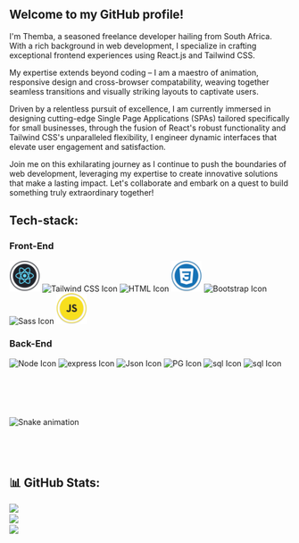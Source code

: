 ## Welcome to my GitHub profile!

I'm Themba, a seasoned freelance developer hailing from South Africa. With a rich background in web development, I specialize in crafting exceptional frontend experiences using React.js and Tailwind CSS. <br/>

My expertise extends beyond coding – I am a maestro of animation, responsive design and cross-browser compatability, weaving together seamless transitions and visually striking layouts to captivate users. <br/>

Driven by a relentless pursuit of excellence, I am currently immersed in designing cutting-edge Single Page Applications (SPAs) tailored specifically for small businesses, through the fusion of React's robust functionality and Tailwind CSS's unparalleled flexibility, I engineer dynamic interfaces that elevate user engagement and satisfaction. <br/>

Join me on this exhilarating journey as I continue to push the boundaries of web development, leveraging my expertise to create innovative solutions that make a lasting impact. Let's collaborate and embark on a quest to build something truly extraordinary together! <br/>

## Tech-stack: <br/>
### Front-End <br/>
<p align="left">
<img width="55px" src="https://github.com/Pedro-Murilo/icons-for-readme/blob/main/.github/react-icon.svg" alt="ReactJS Icon" />
<img width="55px" src="https://pbs.twimg.com/profile_images/1730334391501488129/G0R0sjHH_400x400.jpg" alt="Tailwind CSS Icon" />
<img width="55px" src="https://cdn.iconscout.com/icon/premium/png-256-thumb/html-2752158-2284975.png?f=webp" alt="HTML Icon" />
<img width="55px" src="https://github.com/Pedro-Murilo/icons-for-readme/blob/main/.github/css-icon.svg" alt="CSS Icon" />
<img width="55px" src="https://camo.githubusercontent.com/b872b9ada0c2c3d373bbb0c356eb4af353127335fc3d2e611964433864ab4de1/68747470733a2f2f676574626f6f7473747261702e636f6d2f646f63732f352e322f6173736574732f6272616e642f626f6f7473747261702d6c6f676f2d736861646f772e706e67" alt="Bootstrap Icon" />
<img width="55px" src="https://upload.wikimedia.org/wikipedia/commons/thumb/9/96/Sass_Logo_Color.svg/1280px-Sass_Logo_Color.svg.png" alt="Sass Icon" />
<img width="55px" src="https://github.com/Pedro-Murilo/icons-for-readme/blob/main/.github/js-icon.svg" alt="Javascript Icon" />
<p>

### Back-End
<p align="left">
  <img width="55px" src="https://upload.wikimedia.org/wikipedia/commons/thumb/d/d9/Node.js_logo.svg/1200px-Node.js_logo.svg.png" alt="Node Icon" /> 
  <img width="55px" src="https://ajeetchaulagain.com/static/7cb4af597964b0911fe71cb2f8148d64/87351/express-js.png" alt="express Icon" /> 
  <img width="55px" src="https://upload.wikimedia.org/wikipedia/commons/thumb/c/c9/JSON_vector_logo.svg/1200px-JSON_vector_logo.svg.png" alt="Json Icon" /> 
  <img width="55px" src="https://upload.wikimedia.org/wikipedia/commons/thumb/2/29/Postgresql_elephant.svg/800px-Postgresql_elephant.svg.png" alt="PG Icon" /> 
  <img width="55px" src="https://pipedream.com/s.v0/app_1YMhwo/logo/orig" alt="sql Icon" /> 
  <img width="55px" src="https://upload.wikimedia.org/wikipedia/commons/8/87/Sql_data_base_with_logo.png" alt="sql Icon" />
</p>

<br/>
<br/>

###

<br clear="both">

<img src="https://raw.githubusercontent.com/maurodesouza/maurodesouza/output/snake.svg" alt="Snake animation" />

###


<br/>
<br/>




## 📊 GitHub Stats:
![](https://github-readme-stats.vercel.app/api?username=ThembaJNcube&theme=dark&hide_border=false&include_all_commits=false&count_private=false)<br/>
![](https://github-readme-streak-stats.herokuapp.com/?user=ThembaJNcube&theme=dark&hide_border=false)<br/>
![](https://github-readme-stats.vercel.app/api/top-langs/?username=ThembaJNcube&theme=dark&hide_border=false&include_all_commits=false&count_private=false&layout=compact)
